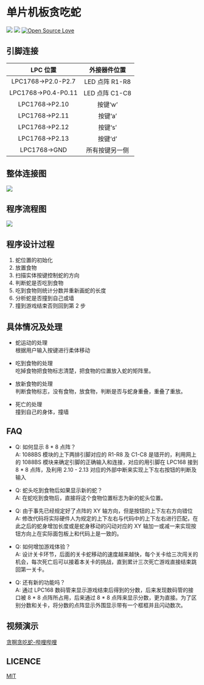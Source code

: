 # 单片机板贪吃蛇

![](https://img.shields.io/badge/language-c-red.svg)
![](https://img.shields.io/github/license/stevenling/gluttonous-snake)
[![Open Source Love](https://badges.frapsoft.com/os/v1/open-source.svg?v=103)](https://github.com/ellerbrock/open-source-badges/)

## 引脚连接

|      LPC 位置       |  外接器件位置  |
| :-----------------: | :------------: |
| LPC1768->P2.0-P2.7  | LED 点阵 R1-R8 |
| LPC1768->P0.4-P0.11 | LED 点阵 C1-C8 |
|   LPC1768->P2.10    |    按键‘w’     |
|   LPC1768->P2.11    |    按键‘a’     |
|   LPC1768->P2.12    |    按键‘s’     |
|   LPC1768->P2.13    |    按键‘d’     |
|    LPC1768->GND     | 所有按键另一侧 |

## 整体连接图

![](https://github.com/stevenling/gluttonous-snake/blob/master/assets/%E5%8D%95%E7%89%87%E6%9C%BA%E6%95%B4%E4%BD%93%E8%BF%9E%E6%8E%A5%E5%9B%BE.jpg)

## 程序流程图

![](https://github.com/stevenling/gluttonous-snake/blob/master/assets/%E7%A8%8B%E5%BA%8F%E6%B5%81%E7%A8%8B%E5%9B%BE.png)

## 程序设计过程

1. 蛇位置的初始化
2. 放置食物
3. 扫描实体按键控制蛇的方向
4. 判断蛇是否吃到食物
5. 吃到食物则统计分数并重新画蛇的长度
6. 分析蛇是否撞到自己或墙
7. 撞到游戏结束否则回到第 2 步

## 具体情况及处理

- 蛇运动的处理  
  根据用户输入按键进行柔体移动

- 吃到食物的处理  
  吃掉食物把食物标志清楚，把食物的位置放入蛇的矩阵里。

- 放新食物的处理  
   判断食物标志，没有食物，放食物，判断是否与蛇身重叠，重叠了重放。

- 死亡的处理  
   撞到自己的身体，撞墙

## FAQ

- Q: 如何显示 8 \* 8 点阵？  
  A: 1088BS 模块的上下两排引脚对应的 R1-R8 及 C1-C8 是错开的，利用网上的 1088BS 模块来确定引脚的正确输入和连接，对应的用引脚在 LPC168 接到 8 \* 8 点阵，及利用 2.10 - 2.13 对应的外部中断来实现上下左右按钮的判断及输入

- Q: 蛇头吃到食物后如果显示新的蛇？  
  A: 在蛇吃到食物后，直接将这个食物位置标志为新的蛇头位置。

- Q: 由于事先已经规定好了点阵的 XY 轴方向，但是按钮的上下左右方向错位  
  A: 修改代码将实际硬件人为规定的上下左右与代码中的上下左右进行匹配，在此之后的蛇身增加长度或是蛇身移动的闪动对应的 XY 轴加一或减一来实现按钮方向上在实际面包板上和代码上是一致的。

- Q: 如何增加游戏体验？  
  A: 设计关卡环节，后面的关卡蛇移动的速度越来越快，每个关卡给三次闯关的机会，每次死亡后可以接着本关卡的挑战，直到累计三次死亡游戏直接结束跳回第一关卡。

- Q: 还有新的功能吗？  
  A: 通过 LPC168 数码管来显示游戏结束后得到的分数，后来发现数码管的接口被 8 \* 8 点阵所占用，后来通过 8 \* 8 点阵来显示分数，更为直接。为了区别分数和关卡，将分数的点阵显示外围显示带有一个框框并且闪动数次。

## 视频演示

[贪啊贪吃蛇-哔哩哔哩](https://www.bilibili.com/video/av11734759)

## LICENCE

[MIT](https://github.com/stevenling/chat-room/blob/master/LICENSE)
